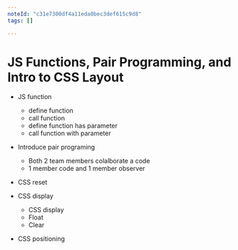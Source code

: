 ```yaml
---
noteId: "c31e7300df4a11eda0bec3def615c9d8"
tags: []

---
```


# JS Functions, Pair Programming, and Intro to CSS Layout

- JS function
  - define function
  - call function
  - define function has parameter
  - call function with parameter

- Introduce pair programing
  - Both 2 team members colalborate a code
  - 1 member code and 1 member observer

- CSS reset

- CSS display
  - CSS display
  - Float
  - Clear

- CSS positioning
